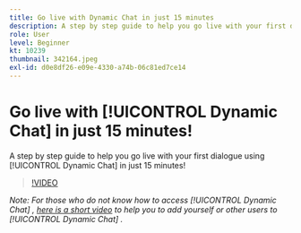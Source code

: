 ```yaml
---
title: Go live with Dynamic Chat in just 15 minutes
description: A step by step guide to help you go live with your first dialogue using Dynamic Chat in just 15 minutes!
role: User
level: Beginner
kt: 10239
thumbnail: 342164.jpeg
exl-id: d0e8df26-e09e-4330-a74b-06c81ed7ce14
---
```

# Go live with [!UICONTROL Dynamic Chat]  in just 15 minutes!

A step by step guide to help you go live with your first dialogue using [!UICONTROL Dynamic Chat]  in just 15 minutes!

>[!VIDEO](https://video.tv.adobe.com/v/342164/?quality=12&learn=on)

*Note: For those who do not know how to access [!UICONTROL Dynamic Chat] , [here is a short video](https://experienceleague.adobe.com/docs/marketo-learn/tutorials/dynamic-chat/user-management.html?lang=en) to help you to add yourself or other users to [!UICONTROL Dynamic Chat] .*
